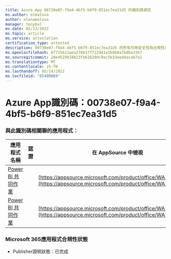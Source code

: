 ```yaml
---
title: Azure App 00738e07-f9a4-4bf5-b6f9-851ec7ea31d5 的識別碼資訊
ms.author: elmalova
author: elenamalova
manager: tonybal
ms.date: 05/13/2022
ms.topic: article
ms.service: attestation
certification_type: attested
description: 00738e07-f9a4-4bf5-b6f9-851ec7ea31d5 的所有可用安全性與合規性資訊。
ms.openlocfilehash: 67715611eea278b37f722941e2b9b0a7b8ba3367
ms.sourcegitcommit: 28e4529834823fb61620dc9ac5b33eeddaca67a1
ms.translationtype: MT
ms.contentlocale: zh-TW
ms.lasthandoff: 05/14/2022
ms.locfileid: "65409069"
---
```

# <a name="azure-app-id-00738e07-f9a4-4bf5-b6f9-851ec7ea31d5"></a>Azure App識別碼：00738e07-f9a4-4bf5-b6f9-851ec7ea31d5


### <a name="apps-associated-with-this-id"></a>與此識別碼相關聯的應用程式：
| **應用程式名稱** | **認證** | **在 AppSource 中檢視** |
|--------------|---------------|-----------------------|
| [Power BI 共同作業](../forward/WA104380739.md) |  | [https://appsource.microsoft.com/product/office/WA104380739](https://appsource.microsoft.com/product/office/WA104380739) |
| [Power BI 共同作業](../forward/WA104381384.md) |  | [https://appsource.microsoft.com/product/office/WA104381384](https://appsource.microsoft.com/product/office/WA104381384) |

### <a name="microsoft-365-app-compliance-status"></a>Microsoft 365應用程式合規性狀態
- Publisher證明狀態：已完成

